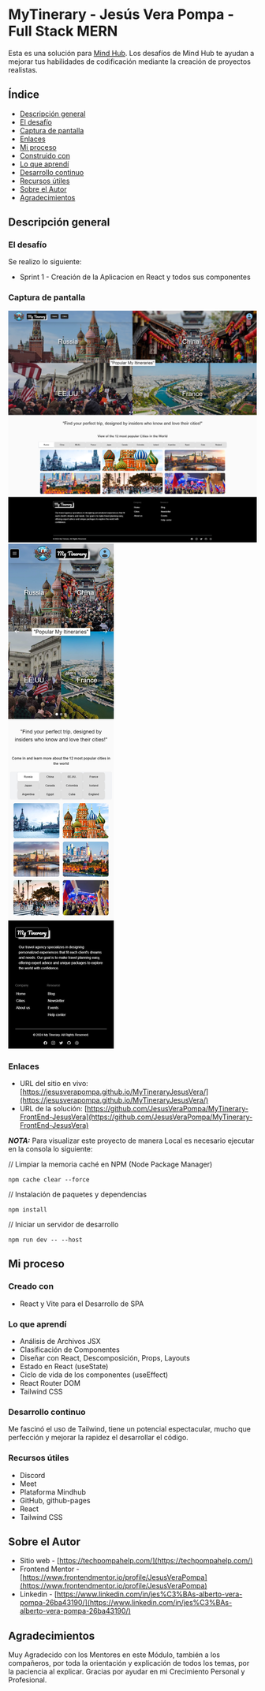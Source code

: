 # MyTinerary - Jesús Vera Pompa - Full Stack MERN

Esta es una solución para [Mind Hub](https://mindhubweb.com/). Los desafíos de Mind Hub te ayudan a mejorar tus habilidades de codificación mediante la creación de proyectos realistas.

## Índice

-   [Descripción general](#descripción-general)
-   [El desafío](#el-desafío)
-   [Captura de pantalla](#captura-de-pantalla)
-   [Enlaces](#enlaces)
-   [Mi proceso](#mi-proceso)
-   [Construido con](#construido-con)
-   [Lo que aprendí](#lo-que-aprendí)
-   [Desarrollo continuo](#desarrollo-continuo)
-   [Recursos útiles](#recursos-útiles)
-   [Sobre el Autor](#Sobre-el-Autor)
-   [Agradecimientos](#agradecimientos)

## Descripción general

### El desafío

Se realizo lo siguiente:

-   Sprint 1 - Creación de la Aplicacion en React y todos sus componentes

### Captura de pantalla

![](/src/assets/Image/screenshot/screenshot-desktop.png)
![](/src/assets/Image/screenshot/screenshot-mobile.png)

### Enlaces

-   URL del sitio en vivo: [https://jesusverapompa.github.io/MyTineraryJesusVera/](https://jesusverapompa.github.io/MyTineraryJesusVera/)
-   URL de la solución: [https://github.com/JesusVeraPompa/MyTinerary-FrontEnd-JesusVera](https://github.com/JesusVeraPompa/MyTinerary-FrontEnd-JesusVera)

***NOTA:*** Para visualizar este proyecto de manera Local es necesario ejecutar en la consola lo siguiente:  

// Limpiar la memoria caché en NPM (Node Package Manager)
~~~
npm cache clear --force
~~~
// Instalación de paquetes y dependencias 
~~~
npm install
~~~
// Iniciar un servidor de desarrollo
~~~
npm run dev -- --host
~~~

## Mi proceso

### Creado con

-   React y Vite para el Desarrollo de SPA

### Lo que aprendí

-   Análisis de Archivos JSX
-   Clasificación de Componentes
-   Diseñar con React, Descomposición, Props, Layouts 
-   Estado en React (useState)
-   Ciclo de vida de los componentes (useEffect)
-   React Router DOM
-   Tailwind CSS

### Desarrollo continuo

Me fascinó el uso de Tailwind, tiene un potencial espectacular, mucho que perfección y mejorar la rapidez el desarrollar el código.

### Recursos útiles

-   Discord
-   Meet
-   Plataforma Mindhub
-   GitHub, github-pages
-   React
-   Tailwind CSS

## Sobre el Autor

-   Sitio web - [https://techpompahelp.com/](https://techpompahelp.com/)
-   Frontend Mentor - [https://www.frontendmentor.io/profile/JesusVeraPompa](https://www.frontendmentor.io/profile/JesusVeraPompa)
-   Linkedin - [https://www.linkedin.com/in/jes%C3%BAs-alberto-vera-pompa-26ba43190/](https://www.linkedin.com/in/jes%C3%BAs-alberto-vera-pompa-26ba43190/)

## Agradecimientos

Muy Agradecido con los Mentores en este Módulo, también a los compañeros, por toda la orientación y explicación de todos los temas, por la paciencia al explicar. Gracias por ayudar en mi Crecimiento Personal y Profesional.
